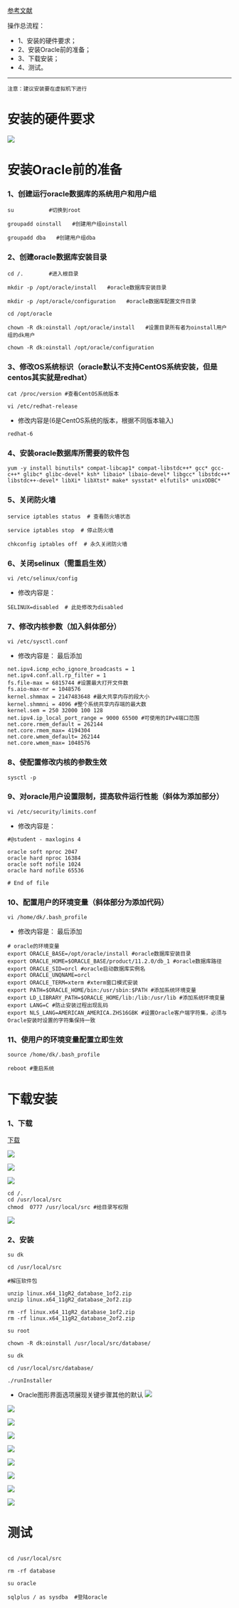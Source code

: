 [参考文献](https://www.cnblogs.com/muhehe/p/7816808.html)

操作总流程：
- 1、安装的硬件要求；
- 2、安装Oracle前的准备；
- 3、下载安装；
- 4、测试。

***
`注意：建议安装要在虚拟机下进行`

# 安装的硬件要求

![](image/9-1.png)

# 安装Oracle前的准备
### 1、创建运行oracle数据库的系统用户和用户组
```
su           #切换到root

groupadd oinstall　　#创建用户组oinstall

groupadd dba　　#创建用户组dba
```
### 2、创建oracle数据库安装目录
```
cd /.        #进入根目录

mkdir -p /opt/oracle/install　　#oracle数据库安装目录

mkdir -p /opt/oracle/configuration　　#oracle数据库配置文件目录

cd /opt/oracle

chown -R dk:oinstall /opt/oracle/install　　#设置目录所有者为oinstall用户组的dk用户

chown -R dk:oinstall /opt/oracle/configuration

```
### 3、修改OS系统标识（oracle默认不支持CentOS系统安装，但是centos其实就是redhat）
```
cat /proc/version #查看CentOS系统版本

vi /etc/redhat-release
```
- 修改内容是(6是CentOS系统的版本，根据不同版本输入)
```
redhat-6
```
### 4、安装oracle数据库所需要的软件包
```
yum -y install binutils* compat-libcap1* compat-libstdc++* gcc* gcc-c++* glibc* glibc-devel* ksh* libaio* libaio-devel* libgcc* libstdc++* libstdc++-devel* libXi* libXtst* make* sysstat* elfutils* unixODBC*
```
### 5、关闭防火墙
```
service iptables status  # 查看防火墙状态

service iptables stop  # 停止防火墙

chkconfig iptables off  # 永久关闭防火墙
```
### 6、关闭selinux（需重启生效）
```
vi /etc/selinux/config
```
- 修改内容是：
```
SELINUX=disabled  # 此处修改为disabled
```
### 7、修改内核参数（加入斜体部分）
```
vi /etc/sysctl.conf
```
- 修改内容是：
最后添加
```
net.ipv4.icmp_echo_ignore_broadcasts = 1
net.ipv4.conf.all.rp_filter = 1
fs.file-max = 6815744 #设置最大打开文件数
fs.aio-max-nr = 1048576
kernel.shmmax = 2147483648 #最大共享内存的段大小
kernel.shmmni = 4096 #整个系统共享内存端的最大数
kernel.sem = 250 32000 100 128
net.ipv4.ip_local_port_range = 9000 65500 #可使用的IPv4端口范围
net.core.rmem_default = 262144
net.core.rmem_max= 4194304
net.core.wmem_default= 262144
net.core.wmem_max= 1048576
```
### 8、使配置修改内核的参数生效
```
sysctl -p
```
### 9、对oracle用户设置限制，提高软件运行性能（斜体为添加部分）
```
vi /etc/security/limits.conf
```
- 修改内容是：
```
#@student - maxlogins 4

oracle soft nproc 2047
oracle hard nproc 16384
oracle soft nofile 1024
oracle hard nofile 65536

# End of file
```
### 10、配置用户的环境变量（斜体部分为添加代码）
```
vi /home/dk/.bash_profile
```
- 修改内容是：
最后添加
```
# oracle的环境变量
export ORACLE_BASE=/opt/oracle/install #oracle数据库安装目录
export ORACLE_HOME=$ORACLE_BASE/product/11.2.0/db_1 #oracle数据库路径
export ORACLE_SID=orcl #oracle启动数据库实例名
export ORACLE_UNQNAME=orcl
export ORACLE_TERM=xterm #xterm窗口模式安装
export PATH=$ORACLE_HOME/bin:/usr/sbin:$PATH #添加系统环境变量
export LD_LIBRARY_PATH=$ORACLE_HOME/lib:/lib:/usr/lib #添加系统环境变量
export LANG=C #防止安装过程出现乱码
export NLS_LANG=AMERICAN_AMERICA.ZHS16GBK #设置Oracle客户端字符集，必须与Oracle安装时设置的字符集保持一致

```
### 11、使用户的环境变量配置立即生效
```
source /home/dk/.bash_profile

reboot #重启系统
```

# 下载安装
### 1、下载
[下载](https://www.oracle.com/downloads/index.html#database)

![](image/9-3.png)

![](image/9-4.png)

![](image/9-5.png)

```
cd /.
cd /usr/local/src
chmod  0777 /usr/local/src #给目录写权限
```
![](image/9-2.png)
### 2、安装
```
su dk

cd /usr/local/src

#解压软件包

unzip linux.x64_11gR2_database_1of2.zip
unzip linux.x64_11gR2_database_2of2.zip

rm -rf linux.x64_11gR2_database_1of2.zip
rm -rf linux.x64_11gR2_database_2of2.zip

su root

chown -R dk:oinstall /usr/local/src/database/

su dk

cd /usr/local/src/database/

./runInstaller
```

- Oracle图形界面选项展现关键步骤其他的默认
![](image/9-6.png)

![](image/9-7.png)

![](image/9-8.png)

![](image/9-9.png)

![](image/9-10.png)

![](image/9-11.png)

![](image/9-12.png)

![](image/9-13.png)

![](image/9-14.png)

# 测试
```

cd /usr/local/src

rm -rf database

su oracle

sqlplus / as sysdba  #登陆oracle
```